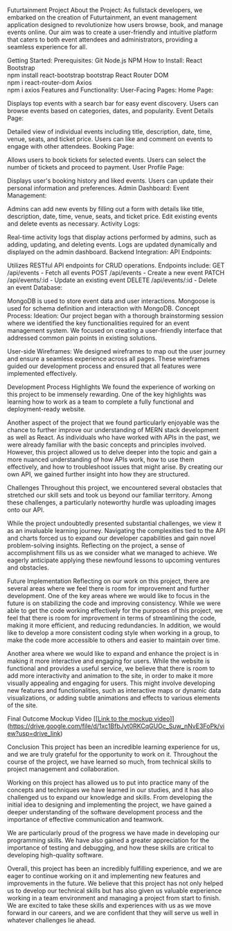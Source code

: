 Futurtainment Project
About the Project:
As fullstack developers, we embarked on the creation of Futurtainment, an event management application designed to revolutionize how users browse, book, and manage events online. Our aim was to create a user-friendly and intuitive platform that caters to both event attendees and administrators, providing a seamless experience for all.

Getting Started:
Prerequisites:
Git
Node.js
NPM
How to Install:
React Bootstrap <br> npm install react-bootstrap bootstrap
React Router DOM <br> npm i react-router-dom
Axios <br> npm i axios
Features and Functionality:
User-Facing Pages:
Home Page:

Displays top events with a search bar for easy event discovery.
Users can browse events based on categories, dates, and popularity.
Event Details Page:

Detailed view of individual events including title, description, date, time, venue, seats, and ticket price.
Users can like and comment on events to engage with other attendees.
Booking Page:

Allows users to book tickets for selected events.
Users can select the number of tickets and proceed to payment.
User Profile Page:

Displays user's booking history and liked events.
Users can update their personal information and preferences.
Admin Dashboard:
Event Management:

Admins can add new events by filling out a form with details like title, description, date, time, venue, seats, and ticket price.
Edit existing events and delete events as necessary.
Activity Logs:

Real-time activity logs that display actions performed by admins, such as adding, updating, and deleting events.
Logs are updated dynamically and displayed on the admin dashboard.
Backend Integration:
API Endpoints:

Utilizes RESTful API endpoints for CRUD operations.
Endpoints include:
GET /api/events - Fetch all events
POST /api/events - Create a new event
PATCH /api/events/:id - Update an existing event
DELETE /api/events/:id - Delete an event
Database:

MongoDB is used to store event data and user interactions.
Mongoose is used for schema definition and interaction with MongoDB.
Concept Process:
Ideation:
Our project began with a thorough brainstorming session where we identified the key functionalities required for an event management system. We focused on creating a user-friendly interface that addressed common pain points in existing solutions.

User-side Wireframes:
We designed wireframes to map out the user journey and ensure a seamless experience across all pages. These wireframes guided our development process and ensured that all features were implemented effectively.







Development Process
Highlights
We found the experience of working on this project to be immensely rewarding. One of the key highlights was learning how to work as a team to complete a fully functional and deployment-ready website.

Another aspect of the project that we found particularly enjoyable was the chance to further improve our understanding of MERN stack development as well as React. As individuals who have worked with APIs in the past, we were already familiar with the basic concepts and principles involved. However, this project allowed us to delve deeper into the topic and gain a more nuanced understanding of how APIs work, how to use them effectively, and how to troubleshoot issues that might arise. By creating our own API, we gained further insight into how they are structured.

Challenges
Throughout this project, we encountered several obstacles that stretched our skill sets and took us beyond our familiar territory. Among these challenges, a particularly noteworthy hurdle was uploading images onto our API.

While the project undoubtedly presented substantial challenges, we view it as an invaluable learning journey. Navigating the complexities tied to the API and charts forced us to expand our developer capabilities and gain novel problem-solving insights. Reflecting on the project, a sense of accomplishment fills us as we consider what we managed to achieve. We eagerly anticipate applying these newfound lessons to upcoming ventures and obstacles.

Future Implementation
Reflecting on our work on this project, there are several areas where we feel there is room for improvement and further development. One of the key areas where we would like to focus in the future is on stabilizing the code and improving consistency. While we were able to get the code working effectively for the purposes of this project, we feel that there is room for improvement in terms of streamlining the code, making it more efficient, and reducing redundancies. In addition, we would like to develop a more consistent coding style when working in a group, to make the code more accessible to others and easier to maintain over time.

Another area where we would like to expand and enhance the project is in making it more interactive and engaging for users. While the website is functional and provides a useful service, we believe that there is room to add more interactivity and animation to the site, in order to make it more visually appealing and engaging for users. This might involve developing new features and functionalities, such as interactive maps or dynamic data visualizations, or adding subtle animations and effects to various elements of the site.

Final Outcome
Mockup Video
[[[Link to the mockup video](https://drive.google.com/file/d/1xc1BfbJyt0RKCqGUOc_Suw_nNvE3FoPk/view?usp=drive_link)]](https://drive.google.com/file/d/1xc1BfbJyt0RKCqGUOc_Suw_nNvE3FoPk/view?usp=drive_link)

Conclusion
This project has been an incredible learning experience for us, and we are truly grateful for the opportunity to work on it. Throughout the course of the project, we have learned so much, from technical skills to project management and collaboration.

Working on this project has allowed us to put into practice many of the concepts and techniques we have learned in our studies, and it has also challenged us to expand our knowledge and skills. From developing the initial idea to designing and implementing the project, we have gained a deeper understanding of the software development process and the importance of effective communication and teamwork.

We are particularly proud of the progress we have made in developing our programming skills. We have also gained a greater appreciation for the importance of testing and debugging, and how these skills are critical to developing high-quality software.

Overall, this project has been an incredibly fulfilling experience, and we are eager to continue working on it and implementing new features and improvements in the future. We believe that this project has not only helped us to develop our technical skills but has also given us valuable experience working in a team environment and managing a project from start to finish. We are excited to take these skills and experiences with us as we move forward in our careers, and we are confident that they will serve us well in whatever challenges lie ahead.
